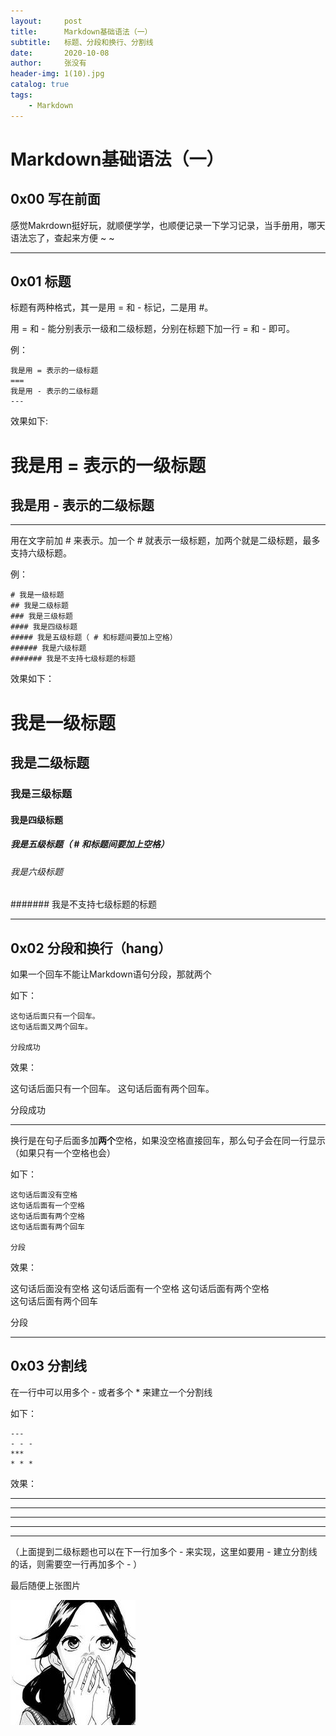 ```yaml
---
layout:     post
title:      Markdown基础语法（一）
subtitle:   标题、分段和换行、分割线
date:       2020-10-08
author:     张没有
header-img: 1(10).jpg
catalog: true
tags:
    - Markdown
---
```


# Markdown基础语法（一）
## 0x00 写在前面
感觉Makrdown挺好玩，就顺便学学，也顺便记录一下学习记录，当手册用，哪天语法忘了，查起来方便 ~ ~

---
## 0x01 标题
标题有两种格式，其一是用 = 和 - 标记，二是用 #。  
  

用 = 和 - 能分别表示一级和二级标题，分别在标题下加一行 = 和 - 即可。  

例：
```
我是用 = 表示的一级标题
===
我是用 - 表示的二级标题
---
```
效果如下:


我是用 = 表示的一级标题
===
我是用 - 表示的二级标题
---  

---
用在文字前加 # 来表示。加一个 # 就表示一级标题，加两个就是二级标题，最多支持六级标题。 

例：
```
# 我是一级标题
## 我是二级标题
### 我是三级标题
#### 我是四级标题
##### 我是五级标题（ # 和标题间要加上空格）
###### 我是六级标题   
####### 我是不支持七级标题的标题
```
效果如下：  

# 我是一级标题
## 我是二级标题
### 我是三级标题
#### 我是四级标题
##### 我是五级标题（ # 和标题间要加上空格）
###### 我是六级标题   
####### 我是不支持七级标题的标题

---

## 0x02 分段和换行（hang）
如果一个回车不能让Markdown语句分段，那就两个  

如下：
```
这句话后面只有一个回车。
这句话后面又两个回车。

分段成功
```
效果：

这句话后面只有一个回车。
这句话后面有两个回车。

分段成功

---

换行是在句子后面多加**两个**空格，如果没空格直接回车，那么句子会在同一行显示（如果只有一个空格也会）

如下：
```
这句话后面没有空格
这句话后面有一个空格 
这句话后面有两个空格  
这句话后面有两个回车

分段
```
效果：

这句话后面没有空格
这句话后面有一个空格 
这句话后面有两个空格  
这句话后面有两个回车

分段

---
## 0x03 分割线
在一行中可以用多个 - 或者多个 * 来建立一个分割线

如下：
```
---
- - -
***
* * *
```
效果：

---
- - -
***
* * *

---
（上面提到二级标题也可以在下一行加多个 - 来实现，这里如要用 - 建立分割线的话，则需要空一行再加多个 -  ）



最后随便上张图片

![img](/img/ct/avatar_g.jpg)
